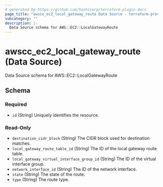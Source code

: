 ```yaml
---
# generated by https://github.com/hashicorp/terraform-plugin-docs
page_title: "awscc_ec2_local_gateway_route Data Source - terraform-provider-awscc"
subcategory: ""
description: |-
  Data Source schema for AWS::EC2::LocalGatewayRoute
---
```


# awscc_ec2_local_gateway_route (Data Source)

Data Source schema for AWS::EC2::LocalGatewayRoute



<!-- schema generated by tfplugindocs -->
## Schema

### Required

- `id` (String) Uniquely identifies the resource.

### Read-Only

- `destination_cidr_block` (String) The CIDR block used for destination matches.
- `local_gateway_route_table_id` (String) The ID of the local gateway route table.
- `local_gateway_virtual_interface_group_id` (String) The ID of the virtual interface group.
- `network_interface_id` (String) The ID of the network interface.
- `state` (String) The state of the route.
- `type` (String) The route type.
